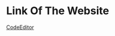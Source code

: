 # Link Of The Website
[CodeEditor](https://code-editor-orpin.vercel.app/?vercelToolbarCode=J1F4M5kyLDUf8QY)

